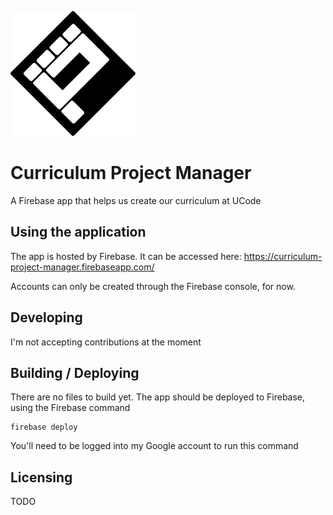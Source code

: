 ![Logo](https://raw.githubusercontent.com/sidneynemzer/project-manager/master/logo.png)

# Curriculum Project Manager

A Firebase app that helps us create our curriculum at UCode

## Using the application

The app is hosted by Firebase. It can be accessed here: https://curriculum-project-manager.firebaseapp.com/

Accounts can only be created through the Firebase console, for now.

## Developing

I'm not accepting contributions at the moment

## Building / Deploying

There are no files to build yet. The app should be deployed to Firebase, using the Firebase command

```shell
firebase deploy
```

You'll need to be logged into my Google account to run this command

## Licensing

TODO